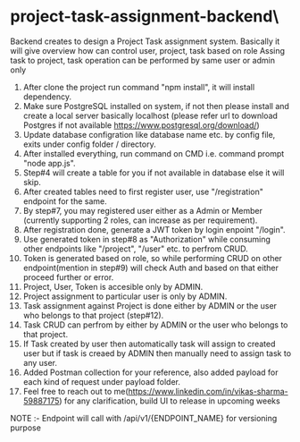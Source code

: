 # project-task-assignment-backend\
Backend creates to design a Project Task assignment system.
Basically it will give overview how can control user, project, task based on role
Assing task to project, task operation can be performed by same user or admin only

1. After clone the project run command "npm install", it will install dependency.
2. Make sure PostgreSQL installed on system, if not then please install and create a local server basically localhost (please refer url to download Postgres if not available https://www.postgresql.org/download/)
3. Update database configration like database name etc. by config file, exits under config folder / directory.
4. After installed everything, run command on CMD i.e. command prompt "node app.js".
5. Step#4  will create a table for you if not available in database else it will skip.
6. After created tables need to first register user, use "/registration" endpoint for the same.
7. By step#7, you may registered user either as a Admin or Member (currently supporting 2 roles, can increase as per requirement).
8. After registration done, generate a JWT token by login enpoint "/login".
9. Use generated token in step#8 as "Authorization" while consuming other endpoints like "/project", "/user" etc. to perfrom CRUD.
10. Token is generated based on role, so while performing CRUD on other endpoint(mention in step#9) will check Auth and based on that either proceed further or error.
11. Project, User, Token is accesible only by ADMIN.
12. Project assignment to particular user is only by ADMIN.
13. Task assignment against Project is done either by ADMIN or the user who belongs to that project (step#12).
14. Task CRUD can perfrom by either by ADMIN or the user who belongs to that project.
15. If Task created by user then automatically task will assign to created user but if task is creaed by ADMIN then manually need to assign task to any user. 
16. Added Postman collection for your reference, also added payload for each kind of request under payload folder.
17. Feel free to reach out to me(https://www.linkedin.com/in/vikas-sharma-59887175) for any clarification, build UI to release in upcoming weeks

NOTE :- Endpoint will call with /api/v1/{ENDPOINT_NAME} for versioning purpose